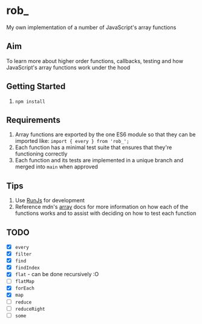 # rob\_

My own implementation of a number of JavaScript's array functions

## Aim

To learn more about higher order functions, callbacks, testing and how JavaScript's array functions work under the hood

## Getting Started

1. `npm install`

## Requirements

1. Array functions are exported by the one ES6 module so that they can be imported like:
   `import { every } from 'rob_';`
1. Each function has a minimal test suite that ensures that they're functioning correctly
1. Each function and its tests are implemented in a unique branch and merged into `main` when approved

## Tips

1. Use [RunJs](https://runjs.dev/) for development
1. Reference mdn's [array](https://developer.mozilla.org/en-US/docs/Web/JavaScript/Reference/Global_Objects/Array#) docs for more information on how each of the functions works and to assist with deciding on how to test each function

## TODO

- [x] `every`
- [x] `filter`
- [x] `find`
- [x] `findIndex`
- [x] `flat` - can be done recursively :O
- [ ] `flatMap`
- [x] `forEach`
- [x] `map`
- [ ] `reduce`
- [ ] `reduceRight`
- [ ] `some`
